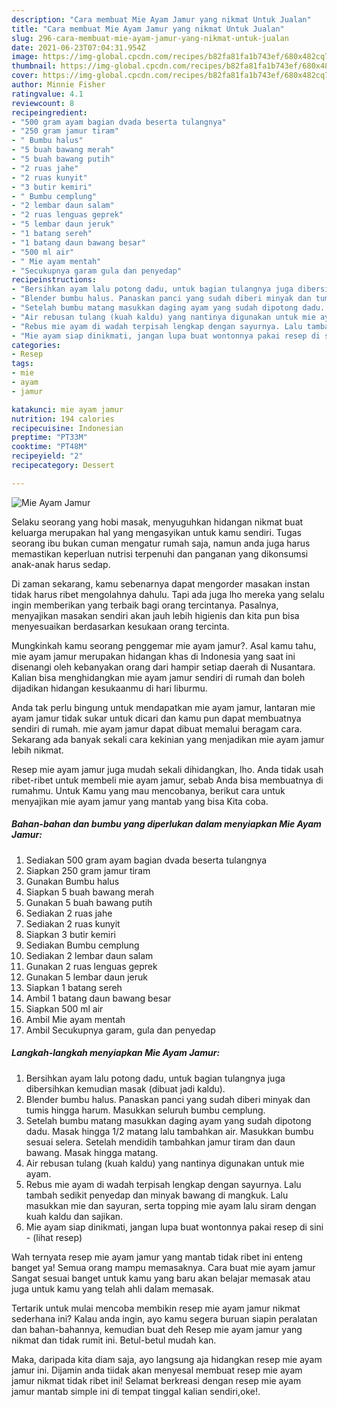 ```yaml
---
description: "Cara membuat Mie Ayam Jamur yang nikmat Untuk Jualan"
title: "Cara membuat Mie Ayam Jamur yang nikmat Untuk Jualan"
slug: 296-cara-membuat-mie-ayam-jamur-yang-nikmat-untuk-jualan
date: 2021-06-23T07:04:31.954Z
image: https://img-global.cpcdn.com/recipes/b82fa81fa1b743ef/680x482cq70/mie-ayam-jamur-foto-resep-utama.jpg
thumbnail: https://img-global.cpcdn.com/recipes/b82fa81fa1b743ef/680x482cq70/mie-ayam-jamur-foto-resep-utama.jpg
cover: https://img-global.cpcdn.com/recipes/b82fa81fa1b743ef/680x482cq70/mie-ayam-jamur-foto-resep-utama.jpg
author: Minnie Fisher
ratingvalue: 4.1
reviewcount: 8
recipeingredient:
- "500 gram ayam bagian dvada beserta tulangnya"
- "250 gram jamur tiram"
- " Bumbu halus"
- "5 buah bawang merah"
- "5 buah bawang putih"
- "2 ruas jahe"
- "2 ruas kunyit"
- "3 butir kemiri"
- " Bumbu cemplung"
- "2 lembar daun salam"
- "2 ruas lenguas geprek"
- "5 lembar daun jeruk"
- "1 batang sereh"
- "1 batang daun bawang besar"
- "500 ml air"
- " Mie ayam mentah"
- "Secukupnya garam gula dan penyedap"
recipeinstructions:
- "Bersihkan ayam lalu potong dadu, untuk bagian tulangnya juga dibersihkan kemudian masak (dibuat jadi kaldu)."
- "Blender bumbu halus. Panaskan panci yang sudah diberi minyak dan tumis hingga harum. Masukkan seluruh bumbu cemplung."
- "Setelah bumbu matang masukkan daging ayam yang sudah dipotong dadu. Masak hingga 1/2 matang lalu tambahkan air. Masukkan bumbu sesuai selera. Setelah mendidih tambahkan jamur tiram dan daun bawang. Masak hingga matang."
- "Air rebusan tulang (kuah kaldu) yang nantinya digunakan untuk mie ayam."
- "Rebus mie ayam di wadah terpisah lengkap dengan sayurnya. Lalu tambah sedikit penyedap dan minyak bawang di mangkuk. Lalu masukkan mie dan sayuran, serta topping mie ayam lalu siram dengan kuah kaldu dan sajikan."
- "Mie ayam siap dinikmati, jangan lupa buat wontonnya pakai resep di sini           (lihat resep)"
categories:
- Resep
tags:
- mie
- ayam
- jamur

katakunci: mie ayam jamur 
nutrition: 194 calories
recipecuisine: Indonesian
preptime: "PT33M"
cooktime: "PT48M"
recipeyield: "2"
recipecategory: Dessert

---
```



![Mie Ayam Jamur](https://img-global.cpcdn.com/recipes/b82fa81fa1b743ef/680x482cq70/mie-ayam-jamur-foto-resep-utama.jpg)

Selaku seorang yang hobi masak, menyuguhkan hidangan nikmat buat keluarga merupakan hal yang mengasyikan untuk kamu sendiri. Tugas seorang ibu bukan cuman mengatur rumah saja, namun anda juga harus memastikan keperluan nutrisi terpenuhi dan panganan yang dikonsumsi anak-anak harus sedap.

Di zaman  sekarang, kamu sebenarnya dapat mengorder masakan instan tidak harus ribet mengolahnya dahulu. Tapi ada juga lho mereka yang selalu ingin memberikan yang terbaik bagi orang tercintanya. Pasalnya, menyajikan masakan sendiri akan jauh lebih higienis dan kita pun bisa menyesuaikan berdasarkan kesukaan orang tercinta. 



Mungkinkah kamu seorang penggemar mie ayam jamur?. Asal kamu tahu, mie ayam jamur merupakan hidangan khas di Indonesia yang saat ini disenangi oleh kebanyakan orang dari hampir setiap daerah di Nusantara. Kalian bisa menghidangkan mie ayam jamur sendiri di rumah dan boleh dijadikan hidangan kesukaanmu di hari liburmu.

Anda tak perlu bingung untuk mendapatkan mie ayam jamur, lantaran mie ayam jamur tidak sukar untuk dicari dan kamu pun dapat membuatnya sendiri di rumah. mie ayam jamur dapat dibuat memalui beragam cara. Sekarang ada banyak sekali cara kekinian yang menjadikan mie ayam jamur lebih nikmat.

Resep mie ayam jamur juga mudah sekali dihidangkan, lho. Anda tidak usah ribet-ribet untuk membeli mie ayam jamur, sebab Anda bisa membuatnya di rumahmu. Untuk Kamu yang mau mencobanya, berikut cara untuk menyajikan mie ayam jamur yang mantab yang bisa Kita coba.

<!--inarticleads1-->

##### Bahan-bahan dan bumbu yang diperlukan dalam menyiapkan Mie Ayam Jamur:

1. Sediakan 500 gram ayam bagian dvada beserta tulangnya
1. Siapkan 250 gram jamur tiram
1. Gunakan  Bumbu halus
1. Siapkan 5 buah bawang merah
1. Gunakan 5 buah bawang putih
1. Sediakan 2 ruas jahe
1. Sediakan 2 ruas kunyit
1. Siapkan 3 butir kemiri
1. Sediakan  Bumbu cemplung
1. Sediakan 2 lembar daun salam
1. Gunakan 2 ruas lenguas geprek
1. Gunakan 5 lembar daun jeruk
1. Siapkan 1 batang sereh
1. Ambil 1 batang daun bawang besar
1. Siapkan 500 ml air
1. Ambil  Mie ayam mentah
1. Ambil Secukupnya garam, gula dan penyedap




<!--inarticleads2-->

##### Langkah-langkah menyiapkan Mie Ayam Jamur:

1. Bersihkan ayam lalu potong dadu, untuk bagian tulangnya juga dibersihkan kemudian masak (dibuat jadi kaldu).
1. Blender bumbu halus. Panaskan panci yang sudah diberi minyak dan tumis hingga harum. Masukkan seluruh bumbu cemplung.
1. Setelah bumbu matang masukkan daging ayam yang sudah dipotong dadu. Masak hingga 1/2 matang lalu tambahkan air. Masukkan bumbu sesuai selera. Setelah mendidih tambahkan jamur tiram dan daun bawang. Masak hingga matang.
1. Air rebusan tulang (kuah kaldu) yang nantinya digunakan untuk mie ayam.
1. Rebus mie ayam di wadah terpisah lengkap dengan sayurnya. Lalu tambah sedikit penyedap dan minyak bawang di mangkuk. Lalu masukkan mie dan sayuran, serta topping mie ayam lalu siram dengan kuah kaldu dan sajikan.
1. Mie ayam siap dinikmati, jangan lupa buat wontonnya pakai resep di sini -           (lihat resep)




Wah ternyata resep mie ayam jamur yang mantab tidak ribet ini enteng banget ya! Semua orang mampu memasaknya. Cara buat mie ayam jamur Sangat sesuai banget untuk kamu yang baru akan belajar memasak atau juga untuk kamu yang telah ahli dalam memasak.

Tertarik untuk mulai mencoba membikin resep mie ayam jamur nikmat sederhana ini? Kalau anda ingin, ayo kamu segera buruan siapin peralatan dan bahan-bahannya, kemudian buat deh Resep mie ayam jamur yang nikmat dan tidak rumit ini. Betul-betul mudah kan. 

Maka, daripada kita diam saja, ayo langsung aja hidangkan resep mie ayam jamur ini. Dijamin anda tiidak akan menyesal membuat resep mie ayam jamur nikmat tidak ribet ini! Selamat berkreasi dengan resep mie ayam jamur mantab simple ini di tempat tinggal kalian sendiri,oke!.

